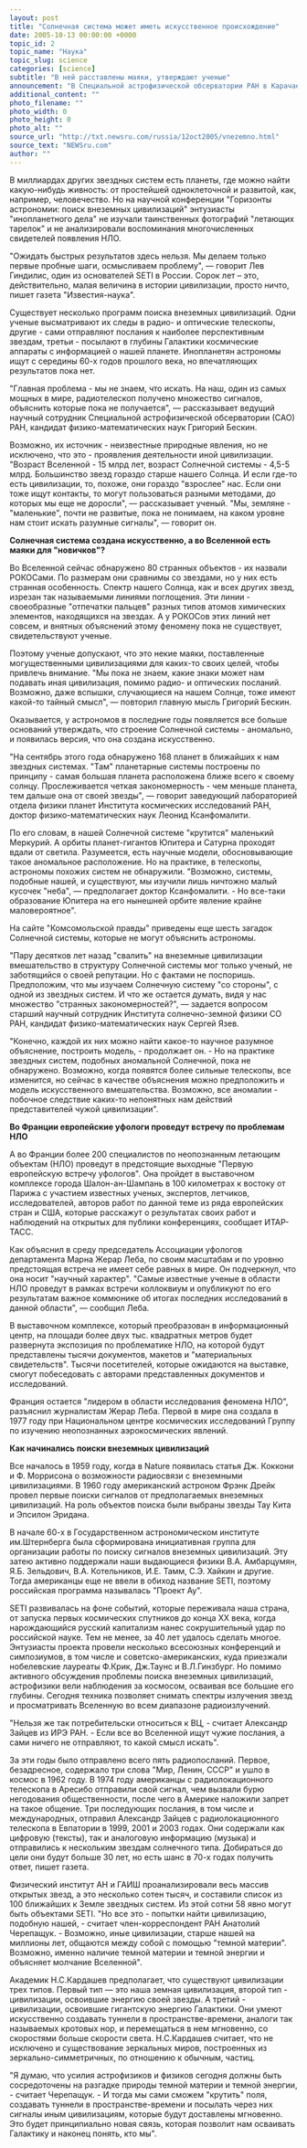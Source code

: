 ```yaml
---
layout: post
title: "Солнечная система может иметь искусственное происхождение"
date: 2005-10-13 00:00:00 +0000
topic_id: 2
topic_name: "Наука"
topic_slug: science
categories: [science]
subtitle: "В ней расставлены маяки, утверждают ученые"
announcement: "В Специальной астрофизической обсерватории РАН в Карачаево-Черкесии ведущие астрофизики, биологи и гуманитарии России, которые твердо уверены, что жизнь во Вселенной появилась не только на Земле, провели встречу по проблемам поиска внеземных цивилизаций. Программе поиска внеземных цивилизаций SETI (Search for Extra Terrestrial Intelligence) исполнилось 40 лет."
additional_content: ""
photo_filename: ""
photo_width: 0
photo_height: 0
photo_alt: ""
source_url: "http://txt.newsru.com/russia/12oct2005/vnezemno.html"
source_text: "NEWSru.com"
author: ""
---
```

В миллиардах других звездных систем есть планеты, где можно найти какую-нибудь живность: от простейшей одноклеточной и развитой, как, например, человечество. Но на научной конференции "Горизонты астрономии: поиск внеземных цивилизаций" энтузиасты "инопланетного дела" не изучали таинственных фотографий "летающих тарелок" и не анализировали воспоминания многочисленных свидетелей появления НЛО.

"Ожидать быстрых результатов здесь нельзя. Мы делаем только первые пробные шаги, осмысливаем проблему", &mdash; говорит Лев Гиндилис, один из основателей SETI в России. Сорок лет – это, действительно, малая величина в истории цивилизации, просто ничто, пишет газета "Известия-наука".

Существует несколько программ поиска внеземных цивилизаций. Одни ученые высматривают их следы в радио- и оптические телескопы, другие - сами отправляют послания к наиболее перспективным звездам, третьи - посылают в глубины Галактики космические аппараты с информацией о нашей планете. Инопланетян астрономы ищут с середины 60-х годов прошлого века, но впечатляющих результатов пока нет.

"Главная проблема - мы не знаем, что искать. На наш, один из самых мощных в мире, радиотелескоп получено множество сигналов, объяснить которые пока не получается", &mdash; рассказывает ведущий научный сотрудник Специальной астрофизической обсерватории (САО) РАН, кандидат физико-математических наук Григорий Бескин.

Возможно, их источник - неизвестные природные явления, но не исключено, что это - проявления деятельности иной цивилизации. "Возраст Вселенной - 15 млрд лет, возраст Солнечной системы - 4,5-5 млрд. Большинство звезд гораздо старше нашего Солнца. И если где-то есть цивилизации, то, похоже, они гораздо "взрослее" нас. Если они тоже ищут контакты, то могут пользоваться разными методами, до которых мы еще не доросли", &mdash; рассказывает ученый. "Мы, земляне - "маленькие", почти не развитые, пока не понимаем, на каком уровне нам стоит искать разумные сигналы", &mdash; говорит он.

<strong>Солнечная система создана искусственно, а во Вселенной есть маяки для "новичков"?</strong>

Во Вселенной сейчас обнаружено 80 странных объектов - их назвали РОКОСами. По размерам они сравнимы со звездами, но у них есть странная особенность. Спектр нашего Солнца, как и всех других звезд, изрезан так называемыми линиями поглощения. Эти линии - своеобразные "отпечатки пальцев" разных типов атомов химических элементов, находящихся на звездах. А у РОКОСов этих линий нет совсем, и внятных объяснений этому феномену пока не существует, свидетельствуют ученые.

Поэтому ученые допускают, что это некие маяки, поставленные могущественными цивилизациями для каких-то своих целей, чтобы привлечь внимание. "Мы пока не знаем, какие знаки может нам подавать иная цивилизация, помимо радио- и оптических посланий. Возможно, даже вспышки, случающиеся на нашем Солнце, тоже имеют какой-то тайный смысл", &mdash; повторил главную мысль Григорий Бескин.

Оказывается, у астрономов в последние годы появляется все больше оснований утверждать, что строение Солнечной системы - аномально, и появилась версия, что она создана искусственно.

"На сентябрь этого года обнаружено 168 планет в ближайших к нам звездных системах. "Там" планетарные системы построены по принципу - самая большая планета расположена ближе всего к своему солнцу. Прослеживается четкая закономерность - чем меньше планета, тем дальше она от своей звезды", &mdash; говорит заведующий лабораторией отдела физики планет Института космических исследований РАН, доктор физико-математических наук Леонид Ксанфомалити.

По его словам, в нашей Солнечной системе "крутится" маленький Меркурий. А орбиты планет-гигантов Юпитера и Сатурна проходят вдали от светила. Разумеется, есть научные модели, обосновывающие такое аномальное расположение. Но на практике, в телескопы, астрономы похожих систем не обнаружили. "Возможно, системы, подобные нашей, и существуют, мы изучили лишь ничтожно малый кусочек "неба", &mdash; предполагает доктор Ксанфомалити. - Но все-таки образование Юпитера на его нынешней орбите явление крайне маловероятное".

На сайте "Комсомольской правды" приведены еще шесть загадок Солнечной системы, которые не могут объяснить астрономы.

"Пару десятков лет назад "свалить" на внеземные цивилизации вмешательство в структуру Солнечной системы мог только ученый, не заботящийся о своей репутации. Но с фактами не поспоришь. Предположим, что мы изучаем Солнечную систему "со стороны", с одной из звездных систем. И что же остается думать, видя у нас множество "странных закономерностей?", &mdash; задается вопросом старший научный сотрудник Института солнечно-земной физики СО РАН, кандидат физико-математических наук Сергей Язев.

"Конечно, каждой их них можно найти какое-то научное разумное объяснение, построить модель, - продолжает он. - Но на практике звездных систем, подобных аномальной Солнечной, пока не обнаружено. Возможно, когда появятся более сильные телескопы, все изменится, но сейчас в качестве объяснения можно предположить и модель искусственного вмешательства. Возможно, все аномалии - побочное следствие каких-то непонятных нам действий представителей чужой цивилизации".

<strong>Во Франции европейские уфологи проведут встречу по проблемам НЛО</strong>

А во Франции более 200 специалистов по неопознанным летающим объектам (НЛО) проведут в предстоящие выходные "Первую европейскую встречу уфологов". Она пройдет в выставочном комплексе города Шалон-ан-Шампань в 100 километрах к востоку от Парижа с участием известных ученых, экспертов, летчиков, исследователей, авторов работ по данной теме из ряда европейских стран и США, которые расскажут о результатах своих работ и наблюдений на открытых для публики конференциях, сообщает ИТАР-ТАСС.

Как объяснил в среду председатель Ассоциации уфологов департамента Марна Жерар Леба, по своим масштабам и по уровню предстоящая встреча не имеет себе равных в мире. Он подчеркнул, что она носит "научный характер". "Самые известные ученые в области НЛО проведут в рамках встречи коллоквиум и опубликуют по его результатам важное коммюнике об итогах последних исследований в данной области", &mdash; сообщил Леба.

В выставочном комплексе, который преобразован в информационный центр, на площади более двух тыс. квадратных метров будет развернута экспозиция по проблематике НЛО, на которой будут представлены тысячи документов, макетов и "материальных свидетельств". Тысячи посетителей, которые ожидаются на выставке, смогут побеседовать с авторами представленных документов и исследований.

Франция остается "лидером в области исследования феномена НЛО", разъяснил журналистам Жерар Леба. Первой в мире она создала в 1977 году при Национальном центре космических исследований Группу по изучению неопознанных аэрокосмических явлений.

<strong>Как начинались поиски внеземных цивилизаций</strong>

Все началось в 1959 году, когда в Nature появилась статья Дж. Коккони и Ф. Моррисона о возможности радиосвязи с внеземными цивилизациями. В 1960 году американский астроном Фрэнк Дрейк провел первые поиски сигналов от предполагаемых внеземных цивилизаций. На роль объектов поиска были выбраны звезды Тау Кита и Эпсилон Эридана.

В начале 60-х в Государственном астрономическом институте им.Штернберга была сформирована инициативная группа для организации работы по поиску сигналов внеземных цивилизаций. Эту затею активно поддержали наши выдающиеся физики В.А. Амбарцумян, Я.Б. Зельдович, В.А. Котельников, И.Е. Тамм, С.Э. Хайкин и другие. Тогда американцы еще не ввели в обиход название SETI, поэтому российская программа называлась "Проект Ау".

SETI развивалась на фоне событий, которые переживала наша страна, от запуска первых космических спутников до конца ХХ века, когда нарождающийся русский капитализм нанес сокрушительный удар по российской науке. Тем не менее, за 40 лет удалось сделать многое. Энтузиасты проекта провели несколько всесоюзных конференций и симпозиумов, в том числе и советско-американских, куда приезжали нобелевские лауреаты Ф.Крик, Дж.Таунс и В.Л.Гинзбург. Но помимо активного обсуждения проблемы поиска внеземных цивилизаций, астрофизики вели наблюдения за космосом, осваивая все большие его глубины. Сегодня техника позволяет снимать спектры излучения звезд и просматривать Вселенную во всем диапазоне радиоизлучений.

"Нельзя же так потребительски относиться к ВЦ, - считает Александр Зайцев из ИРЭ РАН. - Если все во Вселенной ищут чужие послания, а сами ничего не отправляют, то какой смысл искать".

За эти годы было отправлено всего пять радиопосланий. Первое, безадресное, содержало три слова "Мир, Ленин, СССР" и ушло в космос в 1962 году. В 1974 году американцы с радиолокационного телескопа в Аресибо отправили свой сигнал, чем вызвали бурю негодования общественности, после чего в Америке наложили запрет на такое общение. Три последующих послания, в том числе и международных, отправил Александр Зайцев с радиолокационного телескопа в Евпатории в 1999, 2001 и 2003 годах. Они содержали как цифровую (тексты), так и аналоговую информацию (музыка) и отправились к нескольким звездам солнечного типа. Добираться до цели они будут больше 30 лет, но есть шанс в 70-х годах получить ответ, пишет газета.

Физический институт АН и ГАИШ проанализировали весь массив открытых звезд, а это несколько сотен тысяч, и составили список из 100 ближайших к Земле звездных систем. Из этой сотни 58 явно могут быть объектами SETI. "Но все это - попытки найти цивилизацию, подобную нашей, - считает член-корреспондент РАН Анатолий Черепащук. - Возможно, иные цивилизации, старше нашей на миллионы лет, общаются между собой с помощью "темной материи". Возможно, именно наличие темной материи и темной энергии и объясняет молчание Вселенной".

Академик Н.С.Кардашев предполагает, что существуют цивилизации трех типов. Первый тип &mdash; это наша земная цивилизация, второй тип - цивилизации, освоившие энергию своей звезды. А третий - цивилизации, освоившие гигантскую энергию Галактики. Они умеют искусственно создавать туннели в пространстве-времени, аналоги так называемых кротовых нор, и перемещаться в нем мгновенно, со скоростями больше скорости света. Н.С.Кардашев считает, что не исключено и существование зеркальных миров, построенных из зеркально-симметричных, по отношению к обычным, частиц.

"Я думаю, что усилия астрофизиков и физиков сегодня должны быть сосредоточены на разгадке природы темной материи и темной энергии, - считает Черепащук. - И тогда мы сами сможем "крутить" поля, создавать туннели в пространстве-времени и посылать через них сигналы иным цивилизациям, которые будут доставлены мгновенно. Это будет принципиально новая связь, которая позволит нам осваивать Галактику и наконец понять, кто мы".
